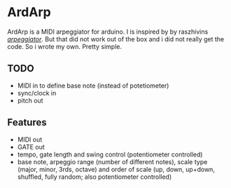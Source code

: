 # ArdArp

ArdArp is a MIDI arpeggiator for arduino. I is inspired by by raszhivins [*arpeggiator*](https://github.com/raszhivin/arpeggiator). But that did not work out of the box and i did not really get the code. So i wrote my own. Pretty simple. 

## TODO
 * MIDI in to define base note (instead of potetiometer)
 * sync/clock in 
 * pitch out

##  Features
* MIDI out
* GATE out
* tempo, gate length and swing control (potentiometer controlled)
* base note, arpeggio range (number of different notes), scale type (major, minor, 3rds, octave) and order of scale (up, down, up+down, shuffled, fully random; also potentiometer controlled)


